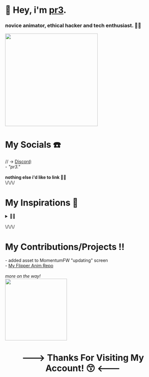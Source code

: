 <h1>👋 Hey, i'm <a href="https://github.com/the1anonlypr3"> pr3<a>.</h1>
<h3>novice animator, ethical hacker and tech enthusiast.  🧑‍💻</h3>
<img src="https://tenor.com/view/spinning-skull-skull-skull-spinning-spin-spinning-gif-9100477621967381038.gif" width="300"/>
<h1>My Socials ☎️</h1>
// <h> -> <a href="https://discord.com/">Discord</a>:</h3>
<br>- <i>"pr3."</i>
<br><br><strong>nothing else i'd like to link 😶‍🌫️</strong>
<br>\/\/\/
<h1>My Inspirations 💫</h1>
  <details>
    <summary>🧍‍♂️</summary>
    <br> --> <a href="https://github.com/Kuronons">Kuronons</a>
    <br> --> <a href="https://github.com/Willy-JL">WillyJL</a>
    <br> --> <a href="https://discord.gg/momentum">Everyone in the MomentumFW Discord!</a>
  </details>
<br>\/\/\/
<h1>My Contributions/Projects ‼️</h1>
 - added asset to MomentumFW "updating" screen <br>
- <a href="https://github.com/the1anonlypr3/pr3s_anim_haven">My Flipper Anim Repo</a>
<br>
<br><i>more on the way!</i>
<br>
<img src="https://tenor.com/view/crocs-gif-25904955.gif" width="200">

<h1 align="center"> ---> Thanks For Visiting My Account! 😙 <---</h1>
